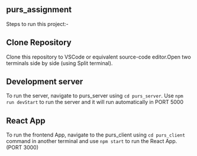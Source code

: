 ## purs_assignment
Steps to run this project:-

## Clone Repository

Clone this repository to VSCode or equivalent source-code editor.Open two terminals side by side (using Split terminal).

## Development server
To run the server, navigate to purs_server using `cd purs_server`. Use `npm run devStart` to run the server and it will run automatically in PORT 5000

## React App
To run the frontend App, navigate to the purs_client using `cd purs_client` command in another terminal and use `npm start` to run the React App.(PORT 3000)
